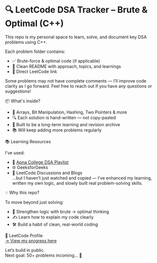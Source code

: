 # 🔍 LeetCode DSA Tracker – Brute & Optimal (C++)

This repo is my personal space to learn, solve, and document key DSA problems using C++.

Each problem folder contains:
- ✅ Brute-force & optimal code (if applicable)
- 📘 Clean README with approach, topics, and learnings
- 🔗 Direct LeetCode link

Some problems may not have complete comments — I’ll improve code clarity as I go forward.
Feel free to reach out if you have any questions or suggestions!

📦 What's inside?

- 🔁 Arrays, Bit Manipulation, Hashing, Two Pointers & more
- 🔍 Each solution is hand-written — not copy-pasted
- 🚀 Built to be a long-term learning and revision archive
- 📚 Will keep adding more problems regularly

📚 Learning Resources

I've used:
- 🎥 [Apna College DSA Playlist](https://www.youtube.com/playlist?list=PLfqMhTWNBTe137I_EPQd34TsgV6IO55pt)
- 🌐 GeeksforGeeks
- 📄 LeetCode Discussions and Blogs  
...but I haven’t just watched and copied — I’ve enhanced my learning, written my own logic, and slowly built real problem-solving skills.

💡 Why this repo?

To move beyond just solving:
- 🧠 Strengthen logic with brute → optimal thinking
- ✍️ Learn how to explain my code clearly
- 🛠️ Build a habit of clean, real-world coding



 🔗 LeetCode Profile  
[→ View my progress here](https://leetcode.com/u/vaibhav_404/)



Let’s build in public.  
Next goal: 50+ problems incoming... 🚀